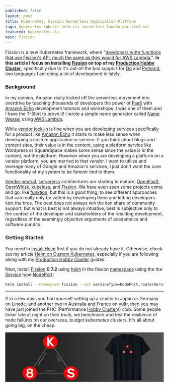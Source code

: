 ```yaml
---
published: false
layout: post
title: Kubernetes, Fission Serverless Application Platform
tags: kubernetes kubectl helm cli serverless lambda phc.txn2.net
featured: kubernetes cli
mast: fission
---
```


Fission is a new Kubernetes framework, where "[developers write functions that use Fission's API, much the same as they would for AWS Lambda.][Fission framework news]". **In this article I focus on installing [Fission] on top of my [Production Hobby Cluster]**, specifically due to it's out-of-the box support for [Go] and [Python3], two languages I am doing a lot of development in lately.

### Background

In my opinion, Amazon really kicked off the serverless movement into overdrive by teaching thousands of developers the power of [FaaS] with [Amazon Echo] development tutorials and workshops. I was one of them and I have the T-Shirt to prove it! I wrote a simple name generator called [Name Weasel] using [AWS Lambda].

While [vendor lock-in] is fine when you are developing services specifically for a product like [Amazon Echo] it starts to make less sense when developing a custom application or service. If you think about blogs and content sites, their value is in the content, using a platform service like Wordpress or SquareSpace makes some sense since the value is in the content, not the platform. However when you are developing a platform on a vendor platform, you are married to that vendor. I want to utilize and leverage many of Google and Amazon's services, I just don't want the core functionality of my system to be forever tied to them.

[Vendor neutral], [serverless] architectures are starting to mature, [OpenFaaS], [OpenWhisk], [kubeless], and [Fission]. We have even seen some projects come and go, like [funktion], but this is a good thing, to see different approaches that can really only be vetted by developing them and letting developers kick the tires. The best does not always win the lion share of community support, but what is best is not always intuative, best is subjective only to the context of the developer and stakeholders of the resulting development, regardless of the seemingly objective arguments of academeics and software pundits.

### Getting Started

You need to [install Helm] first if you do not already have it. Otherwise, check out my article [Helm on Custom Kubernetes], especially if you are following along with my [Production Hobby Cluster] guides.

Next, install [Fission] **0.7.2** using [helm] in the fission [namespace] using the the [Service] type [NodePort]:

```bash
helm install --namespace fission --set serviceType=NodePort,routerServiceType=NodePort https://github.com/fission/fission/releases/download/0.7.2/fission-all-0.7.2.tgz
```


---

If in a few days you find yourself setting up a cluster in Japan or Germany on [Linode], and another two in Australia and France on [vultr], then you may have just joined the PHC (Performance [Hobby Cluster]s) club. Some people tinker late at night on their truck, we benchmark and test the resilience of node failures on our overseas, budget kubernetes clusters. It's all about going big, on the cheap.

[![k8s performance hobby clusters](https://github.com/cjimti/mk/raw/master/images/content/k8s-tshirt-banner.jpg)](https://amzn.to/2wzP4mg)

[serverless]: https://en.wikipedia.org/wiki/Serverless_computing
[Vendor neutral]: https://searchitchannel.techtarget.com/definition/vendor-neutral
[vendor lock-in]: https://en.wikipedia.org/wiki/Vendor_lock-in
[AWS Lambda]: https://aws.amazon.com/lambda/
[Name Weasel]: https://amzn.to/2rTEaD0
[FaaS]: https://en.wikipedia.org/wiki/Function_as_a_service
[Amazon Echo]: https://amzn.to/2rUjPwJ
[OpenFaaS]: https://github.com/openfaas/faas
[OpenWhisk]: https://openwhisk.apache.org/
[Fission]: https://fission.io/
[kubeless]: https://github.com/kubeless/kubeless
[funktion]: https://github.com/funktionio/funktion
[Fission framework news]: https://www.infoworld.com/article/3157365/application-development/new-framework-uses-kubernetes-to-deliver-serverless-app-architecture.html

[common name]: https://www.quora.com/What-does-the-CN-name-in-a-client-certificate-refer-to
[Helm on Custom Kubernetes]: https://mk.imti.co/helm-on-custom-cluster/
[install Helm]: https://mk.imti.co/helm-on-custom-cluster/
[Ingress]: https://mk.imti.co/web-cluster-ingress/
[cert-manager]: https://github.com/jetstack/cert-manager/
[Production Hobby Cluster]: https://mk.imti.co/hobby-cluster/
[Let's Encrypt]: https://letsencrypt.org/
[Hobby Cluster]: https://mk.imti.co/hobby-cluster/
[Linode]: https://www.linode.com/?r=848a6b0b21dc8edd33124f05ec8f99207ccddfde
[vultr]: https://www.vultr.com/?ref=7418713
[Helm]: https://helm.sh/
[Pod]: https://kubernetes.io/docs/concepts/workloads/pods/pod/
[Deployment]: https://kubernetes.io/docs/concepts/workloads/controllers/deployment/
[ServiceAccount]: https://kubernetes.io/docs/admin/service-accounts-admin/
[ClusterRole]: https://kubernetes.io/docs/admin/authorization/rbac/#role-and-clusterrole
[ClusterRoleBinding]: https://kubernetes.io/docs/admin/authorization/rbac/#rolebinding-and-clusterrolebinding
[namespace]: https://kubernetes.io/docs/concepts/overview/working-with-objects/namespaces/
[CustomResourceDefinition]: https://kubernetes.io/docs/tasks/access-kubernetes-api/extend-api-custom-resource-definitions/
[ClusterIssuer]: https://cert-manager.readthedocs.io/en/latest/reference/clusterissuers.html
[Issuer]: https://cert-manager.readthedocs.io/en/latest/reference/issuers.html
[Certificate]: https://cert-manager.readthedocs.io/en/latest/reference/certificates.html
[Secret]: https://kubernetes.io/docs/concepts/configuration/secret/
[Ingress on Custom Kubernetes]: https://mk.imti.co/web-cluster-ingress/
[NodePort]: https://kubernetes.io/docs/concepts/services-networking/service/#type-nodeport
[Service]: https://kubernetes.io/docs/concepts/services-networking/service/
[Go]: https://golang.org/
[Python3]: https://www.python.org/